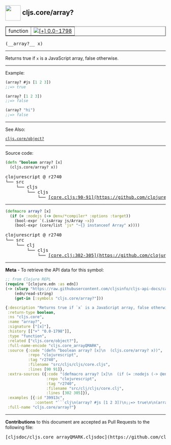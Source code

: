 ## <img width="48px" valign="middle" src="http://i.imgur.com/Hi20huC.png"> cljs.core/array?

 <table border="1">
<tr>

<td>function</td>
<td><a href="https://github.com/cljsinfo/cljs-api-docs/tree/0.0-1798"><img valign="middle" alt="[+] 0.0-1798" src="https://img.shields.io/badge/+-0.0--1798-lightgrey.svg"></a> </td>
</tr>
</table>

 <samp>
(__array?__ x)<br>
</samp>

---

Returns true if `x` is a JavaScript array, false otherwise.

---

Example:

```clj
(array? #js [1 2 3])
;;=> true

(array? [1 2 3])
;;=> false

(array? "hi")
;;=> false
```

---

See Also:

[`cljs.core/object?`](cljs.core_objectQMARK.md)<br>

---


Source code:

```clj
(defn ^boolean array? [x]
  (cljs.core/array? x))
```

 <pre>
clojurescript @ r2740
└── src
    └── cljs
        └── cljs
            └── <ins>[core.cljs:90-91](https://github.com/clojure/clojurescript/blob/r2740/src/cljs/cljs/core.cljs#L90-L91)</ins>
</pre>


---

```clj
(defmacro array? [x]
  (if (= :nodejs (-> @env/*compiler* :options :target))
    (bool-expr `(.isArray js/Array ~x))
    (bool-expr (core/list 'js* "~{} instanceof Array" x))))
```

 <pre>
clojurescript @ r2740
└── src
    └── clj
        └── cljs
            └── <ins>[core.clj:302-305](https://github.com/clojure/clojurescript/blob/r2740/src/clj/cljs/core.clj#L302-L305)</ins>
</pre>

---

__Meta__ - To retrieve the API data for this symbol:

```clj
;; from Clojure REPL
(require '[clojure.edn :as edn])
(-> (slurp "https://raw.githubusercontent.com/cljsinfo/cljs-api-docs/catalog/cljs-api.edn")
    (edn/read-string)
    (get-in [:symbols "cljs.core/array?"]))
```

```clj
{:description "Returns true if `x` is a JavaScript array, false otherwise.",
 :return-type boolean,
 :ns "cljs.core",
 :name "array?",
 :signature ["[x]"],
 :history [["+" "0.0-1798"]],
 :type "function",
 :related ["cljs.core/object?"],
 :full-name-encode "cljs.core_arrayQMARK",
 :source {:code "(defn ^boolean array? [x]\n  (cljs.core/array? x))",
          :repo "clojurescript",
          :tag "r2740",
          :filename "src/cljs/cljs/core.cljs",
          :lines [90 91]},
 :extra-sources ({:code "(defmacro array? [x]\n  (if (= :nodejs (-> @env/*compiler* :options :target))\n    (bool-expr `(.isArray js/Array ~x))\n    (bool-expr (core/list 'js* \"~{} instanceof Array\" x))))",
                  :repo "clojurescript",
                  :tag "r2740",
                  :filename "src/clj/cljs/core.clj",
                  :lines [302 305]}),
 :examples [{:id "39913c",
             :content "```clj\n(array? #js [1 2 3])\n;;=> true\n\n(array? [1 2 3])\n;;=> false\n\n(array? \"hi\")\n;;=> false\n```"}],
 :full-name "cljs.core/array?"}

```

---

__Contributions__ to this document are accepted as Pull Requests to the following file:

 <pre>
[cljsdoc/cljs.core_arrayQMARK.cljsdoc](https://github.com/cljsinfo/cljs-api-docs/blob/master/cljsdoc/cljs.core_arrayQMARK.cljsdoc)
</pre>

